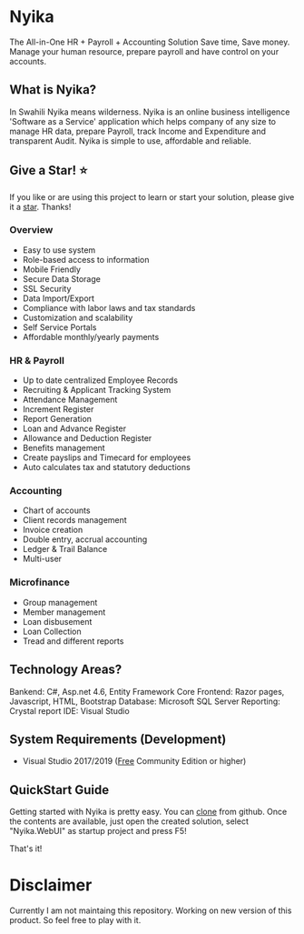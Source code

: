 # Nyika
The All-in-One HR + Payroll + Accounting Solution
Save time, Save money. Manage your human resource, prepare payroll and have control on your accounts.

## What is Nyika?
In Swahili Nyika means wilderness. Nyika is an online business intelligence 'Software as a Service' application which helps company of any size to manage HR data, prepare Payroll, track Income and Expenditure and transparent Audit. Nyika is simple to use, affordable and reliable. 

## Give a Star! :star:
If you like or are using this project to learn or start your solution, please give it a [star](https://github.com/IAmHasanHabib/Nyika). Thanks!

### Overview
* Easy to use system
* Role-based access to information
* Mobile Friendly
* Secure Data Storage
* SSL Security
* Data Import/Export
* Compliance with labor laws and tax standards
* Customization and scalability
* Self Service Portals
* Affordable monthly/yearly payments

### HR & Payroll
* Up to date centralized Employee Records
* Recruiting & Applicant Tracking System
* Attendance Management
* Increment Register
* Report Generation
* Loan and Advance Register
* Allowance and Deduction Register
* Benefits management
* Create payslips and Timecard for employees
* Auto calculates tax and statutory deductions

### Accounting
* Chart of accounts
* Client records management
* Invoice creation
* Double entry, accrual accounting
* Ledger & Trail Balance
* Multi-user

### Microfinance
* Group management
* Member management
* Loan disbusement
* Loan Collection
* Tread and different reports

## Technology Areas?
Bankend: C#, Asp.net 4.6, Entity Framework Core
Frontend: Razor pages, Javascript, HTML, Bootstrap
Database: Microsoft SQL Server
Reporting: Crystal report
IDE: Visual Studio 

## System Requirements (Development)
* Visual Studio 2017/2019 ([Free](https://visualstudio.microsoft.com/vs/community/) Community Edition or higher)

## QuickStart Guide
Getting started with Nyika is pretty easy. 
You can [clone](https://github.com/iamhasanhabib/Nyika) from github.
Once the contents are available, just open the created solution, select "Nyika.WebUI" as startup project and press F5!

That's it!

# Disclaimer
Currently I am not maintaing this repository. Working on new version of this product. So feel free to play with it. 
